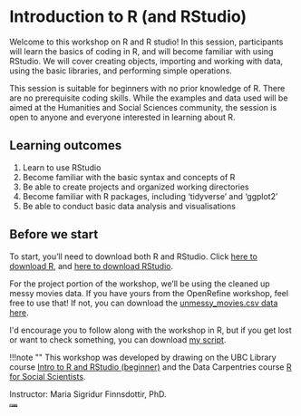 # Introduction  to R (and RStudio)

Welcome to this workshop on R and R studio! In this session, participants will learn the basics of coding in R, and will become familiar with using RStudio. We will cover creating objects, importing and working with data, using the basic libraries, and performing simple operations.  

This session is suitable for beginners with no prior knowledge of R. There are no prerequisite coding skills. While the examples and data used will be aimed at the Humanities and Social Sciences community, the session is open to anyone and everyone interested in learning about R.

## Learning outcomes 

1.	Learn to use RStudio
2.	Become familiar with the basic syntax and concepts of R
3.	Be able to create projects and organized working directories
4.	Become familiar with R packages, including ‘tidyverse’ and ‘ggplot2’
5.	Be able to conduct basic data analysis and visualisations

## Before we start
To start, you’ll need to download both R and RStudio. Click [here to download R](https://muug.ca/mirror/cran/), and [here to download RStudio](https://posit.co/download/rstudio-desktop/). 

For the project portion of the workshop, we’ll be using the cleaned up messy movies data. If you have yours from the OpenRefine workshop, feel free to use that! If not, you can download the [unmessy_movies.csv data here](./content/unmessy_movies.csv). 

I'd encourage you to follow along with the workshop in R, but if you get lost or want to check something, you can download [my script](./content/final_script.R).

!!!note ""
    This workshop was developed by drawing on the UBC Library course [Intro to R and RStudio (beginner)](https://ubc-library-rc.github.io/IntroR/) and the Data Carpentries course [R for Social Scientists](https://datacarpentry.github.io/r-socialsci/index.html).

Instructor: Maria Sigridur Finnsdottir, PhD. 
<br>
<img src="./content/by-nc.png" height="5">
